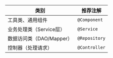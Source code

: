 | 类别                | 推荐注解          |
| ----------------- | ------------- |
| 工具类、通用组件          | `@Component`  |
| 业务处理类（Service层）   | `@Service`    |
| 数据访问类（DAO/Mapper） | `@Repository` |
| 控制器（处理请求）         | `@Controller` |

